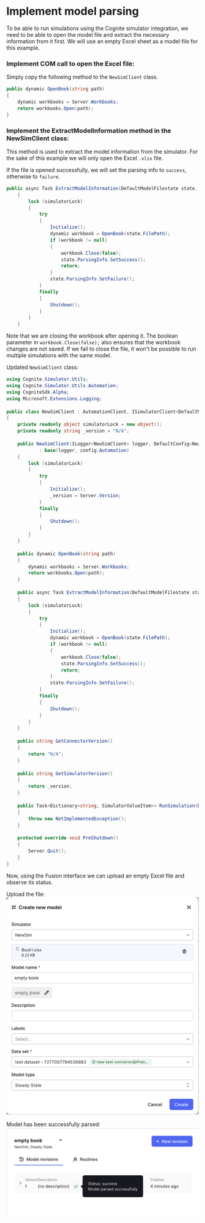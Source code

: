 # Implement model parsing

To be able to run simulations using the Cognite simulator integration, we need to be able to open the model file and extract the necessary information from it first.
We will use an empty Excel sheet as a model file for this example.

### Implement COM call to open the Excel file:

Simply copy the following method to the `NewSimClient` class.

```csharp
public dynamic OpenBook(string path)
{
    dynamic workbooks = Server.Workbooks;
    return workbooks.Open(path);
}
```

### Implement the ExtractModelInformation method in the NewSimClient class:

This method is used to extract the model information from the simulator.
For the sake of this example we will only open the Excel `.xlsx` file.

If the file is opened successfully, we will set the parsing info to `success`, otherwise to `failure`.

```csharp
public async Task ExtractModelInformation(DefaultModelFilestate state, CancellationToken _token)
    {
        lock (simulatorLock)
        {
            try
            {
                Initialize();
                dynamic workbook = OpenBook(state.FilePath);
                if (workbook != null)
                {
                    workbook.Close(false);
                    state.ParsingInfo.SetSuccess();
                    return;
                }
                state.ParsingInfo.SetFailure();
            }
            finally
            {
                Shutdown();
            }
        }
    }
```
Note that we are closing the workbook after opening it.
The boolean parameter in `workbook.Close(false);` also ensures that the workbook changes are not saved.
If we fail to close the file, it won't be possible to run multiple simulations with the same model.


Updated `NewSimClient` class:

```csharp
using Cognite.Simulator.Utils;
using Cognite.Simulator.Utils.Automation;
using CogniteSdk.Alpha;
using Microsoft.Extensions.Logging;

public class NewSimClient : AutomationClient, ISimulatorClient<DefaultModelFilestate, SimulatorRoutineRevision>
{
    private readonly object simulatorLock = new object();
    private readonly string _version = "N/A";

    public NewSimClient(ILogger<NewSimClient> logger, DefaultConfig<NewSimAutomationConfig> config)
            : base(logger, config.Automation)
    {
        lock (simulatorLock)
        {
            try
            {
                Initialize();
                _version = Server.Version;
            }
            finally
            {
                Shutdown();
            }
        }
    }

    public dynamic OpenBook(string path)
    {
        dynamic workbooks = Server.Workbooks;
        return workbooks.Open(path);
    }

    public async Task ExtractModelInformation(DefaultModelFilestate state, CancellationToken _token)
    {
        lock (simulatorLock)
        {
            try
            {
                Initialize();
                dynamic workbook = OpenBook(state.FilePath);
                if (workbook != null)
                {
                    workbook.Close(false);
                    state.ParsingInfo.SetSuccess();
                    return;
                }
                state.ParsingInfo.SetFailure();
            }
            finally
            {
                Shutdown();
            }
        }
    }

    public string GetConnectorVersion()
    {
        return "N/A";
    }

    public string GetSimulatorVersion()
    {
        return _version;
    }

    public Task<Dictionary<string, SimulatorValueItem>> RunSimulation(DefaultModelFilestate modelState, SimulatorRoutineRevision simulationConfiguration, Dictionary<string, SimulatorValueItem> inputData)
    {
        throw new NotImplementedException();
    }

    protected override void PreShutdown()
    {
        Server.Quit();
    }
}
```

Now, using the Fusion interface we can upload an empty Excel file and observe its status.

Upload the file:
![Model upload](../images/model-upload.png)

Model has been successfully parsed:
![Model parsing](../images/model-parsing.png)
